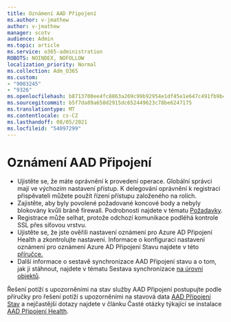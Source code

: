 ```yaml
---
title: Oznámení AAD Připojení
ms.author: v-jmathew
author: v-jmathew
manager: scotv
audience: Admin
ms.topic: article
ms.service: o365-administration
ROBOTS: NOINDEX, NOFOLLOW
localization_priority: Normal
ms.collection: Adm_O365
ms.custom:
- "9003245"
- "9326"
ms.openlocfilehash: b8713700ee4fc8863a269c99b92954e1df45e1e647c491fb9b439ab83c49f2ff
ms.sourcegitcommit: b5f7da89a650d2915dc652449623c78be6247175
ms.translationtype: MT
ms.contentlocale: cs-CZ
ms.lasthandoff: 08/05/2021
ms.locfileid: "54097299"
---
```

# <a name="notification-aad-connect"></a>Oznámení AAD Připojení

- Ujistěte se, že máte oprávnění k provedení operace. Globální správci mají ve výchozím nastavení přístup. K delegování [](https://docs.microsoft.com/azure/active-directory/connect-health/active-directory-aadconnect-health-operations) oprávnění k registraci přispěvateli můžete použít řízení přístupu založeného na rolích.
- Zajistěte, aby byly povolené požadované koncové body a nebyly blokovány kvůli bráně firewall. Podrobnosti najdete v tématu [Požadavky](https://docs.microsoft.com/azure/active-directory/hybrid/how-to-connect-health-agent-install).
- Registrace může selhat, protože odchozí komunikace podléhá kontrole SSL přes síťovou vrstvu.
- Ujistěte se, že jste ověřili nastavení oznámení pro Azure AD Připojení Health a zkontrolujte nastavení. Informace o konfiguraci nastavení oznámení pro oznámení Azure AD Připojení Stavu najdete v této [příručce.](https://docs.microsoft.com/azure/active-directory/hybrid/how-to-connect-health-operations)
- Další informace o sestavě synchronizace AAD Připojení stavu a o tom, jak ji stáhnout, najdete v tématu Sestava synchronizace [na úrovni objektů](https://docs.microsoft.com/azure/active-directory/hybrid/how-to-connect-health-sync).

Řešení potíží s upozorněními na stav služby AAD Připojení postupujte podle příručky pro řešení potíží s upozorněními na stavová data [AAD Připojení Stav](https://docs.microsoft.com/azure/active-directory/hybrid/how-to-connect-health-data-freshness) a nejčastější dotazy najdete v článku Časté otázky týkající se instalace [AAD Připojení Health](https://docs.microsoft.com/azure/active-directory/hybrid/reference-connect-health-faq).
